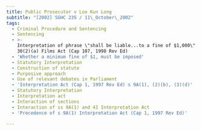 ```yaml
---
title: Public Prosecutor v Loo Kun Long
subtitle: "[2002] SGHC 235 / 11\_October\_2002"
tags:
  - Criminal Procedure and Sentencing
  - Sentencing
  - >-
    Interpretation of phrase \"shall be liable...to a fine of $1,000\" in s
    30(2)(a) Films Act (Cap 107, 1998 Rev Ed)
  - 'Whether a minimum fine of $1, must be imposed'
  - Statutory Interpretation
  - Construction of statute
  - Purposive approach
  - Use of relevant debates in Parliament
  - 'Interpretation Act (Cap 1, 1997 Rev Ed) s 9A(1), (2)(b), (3)(d)'
  - Statutory Interpretation
  - Interpretation act
  - Interaction of sections
  - Interaction of ss 9A(1) and 41 Interpretation Act
  - 'Precedence of s 9A(1) Interpretation Act (Cap 1, 1997 Rev Ed)'

---
```


